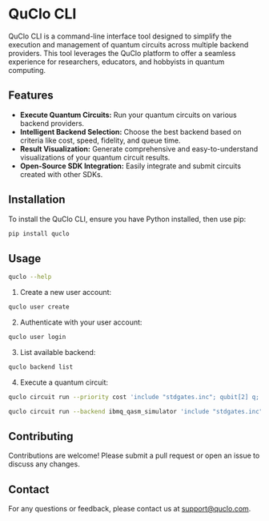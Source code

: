 # QuClo CLI

QuClo CLI is a command-line interface tool designed to simplify the execution and management of quantum circuits across multiple backend providers. This tool leverages the QuClo platform to offer a seamless experience for researchers, educators, and hobbyists in quantum computing.

## Features

- **Execute Quantum Circuits:** Run your quantum circuits on various backend providers.
- **Intelligent Backend Selection:** Choose the best backend based on criteria like cost, speed, fidelity, and queue time.
- **Result Visualization:** Generate comprehensive and easy-to-understand visualizations of your quantum circuit results.
- **Open-Source SDK Integration:** Easily integrate and submit circuits created with other SDKs.

## Installation

To install the QuClo CLI, ensure you have Python installed, then use pip:

```bash
pip install quclo
```

## Usage

```bash
quclo --help
```

1. Create a new user account:

```bash
quclo user create
```

2. Authenticate with your user account:

```bash
quclo user login
```

3. List available backend:

```bash
quclo backend list
```

4. Execute a quantum circuit:

```bash
quclo circuit run --priority cost 'include "stdgates.inc"; qubit[2] q; bit[2] c; h q[0]; cx q[0], q[1];'
```

```bash
quclo circuit run --backend ibmq_qasm_simulator 'include "stdgates.inc"; qubit[2] q; bit[2] c; h q[0]; cx q[0], q[1];'
```

## Contributing

Contributions are welcome! Please submit a pull request or open an issue to discuss any changes.

## Contact

For any questions or feedback, please contact us at [support@quclo.com](mailto:support@quclo.com).
